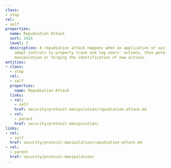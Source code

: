 ```yaml
---
class:
- stop
rel:
- self
properties:
  name: Repudiation Attack
  sort: 2425
  level: 3
  description: A repudiation attack happens when an application or system does not
    adopt controls to properly track and log users' actions, thus permitting malicious
    manipulation or forging the identification of new actions.
entities:
- class:
  - stop
  rel:
  - self
  properties:
    name: Repudiation Attack
  links:
  - rel:
    - self
    href: security/protocol-manipulation/repudiation-attack.md
  - rel:
    - parent
    href: security/protocol-manipulation/
links:
- rel:
  - self
  href: security/protocol-manipulation/repudiation-attack.md
- rel:
  - parent
  href: security/protocol-manipulation/
...
```


